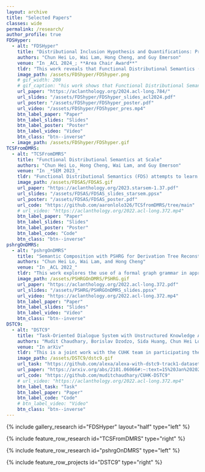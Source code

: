 ```yaml
---
layout: archive
title: "Selected Papers"
classes: wide
permalink: /research/
author_profile: true
FDSHyper:
  - alt: "FDSHyper"
    title: "Distributional Inclusion Hypothesis and Quantifications: Probing for Hypernymy in Functinoal Distributional Semantics"
    authors: "Chun Hei Lo, Wai Lam, Hong Cheng, and Guy Emerson"
    venue: "In _ACL 2024_; **Area Chair Award**"
    tldr: "This work reveals that Functional Distributional Semantics (FDS) captures hypernymy if trained on a corpus that follows the Distributional Inclusion Hypothesis (DIH). We further propose an alternative FDS training objective that handles simple universal quantifications, which enables hypernymy learning under the reverse of the DIH and is shown to improve hypernymy detection from corpora."
    image_path: /assets/FDShyper/FDShyper.png
    # gif_width: 200
    # gif_caption: "his work shows that Functional Distributional Semantics (FDS) can capture hypernymy if trained on a corpus that follows the Distributional Inclusion Hypothesis (DIH), and proposes a training objective that handles simple universal quantifications and allow hypernymy learning under the reverse of DIH."
    url_paper: "https://aclanthology.org/2024.acl-long.784/"
    url_slides: "/assets/FDShyper/FDShyper_slides_acl2024.pdf"
    url_poster: "/assets/FDShyper/FDShyper_poster.pdf"
    url_video: "/assets/FDShyper/FDShyper_pres.mp4"
    btn_label_paper: "Paper"
    btn_label_slides: "Slides"
    btn_label_poster: "Poster"
    btn_label_video: "Video"
    btn_class: "btn--inverse"
  - image_path: /assets/FDShyper/FDShyper.gif
TCSFromDMRS:
  - alt: "TCSFromDMRS"
    title: "Functional Distributional Semantics at Scale"
    authors: "Chun Hei Lo, Hong Cheng, Wai Lam, and Guy Emerson"
    venue: "In _*SEM 2023_"
    tldr: "Functional Distributional Semantics (FDS) attempts to learn truth-conditional meanings of words from distributional information in a corpus. This work extends the applicability of FDS to sentences with more complex structures."
    image_path: /assets/FDSAS/FDSAS.gif
    url_paper: "https://aclanthology.org/2023.starsem-1.37.pdf"
    url_slides: "/assets/FDSAS/FDSAS_slides_starsem.ppsx"
    url_poster: "/assets/FDSAS/FDSAS_poster.pdf"
    url_code: "https://github.com/aaronlolo326/TCSfromDMRS/tree/main"
    # url_video: "https://aclanthology.org/2022.acl-long.372.mp4"
    btn_label_paper: "Paper"
    btn_label_slides: "Slides"
    btn_label_poster: "Poster"
    btn_label_code: "Code"
    btn_class: "btn--inverse"
pshrgOnDMRS:
  - alt: "pshrgOnDMRS"
    title: "Semantic Composition with PSHRG for Derivation Tree Reconstruction from Graph-Based Meaning Representations"
    authors: "Chun Hei Lo, Wai Lam, and Hong Cheng"
    venue: "In _ACL 2022_"
    tldr: "This work explores the use of a formal graph grammar in approximating the composition of meaning representation graphs and recovering their synatctic derivations. Surface realization becomes more explainable with the syntax trees."
    image_path: /assets/PSHRGOnDMRS/PSHRG.gif
    url_paper: "https://aclanthology.org/2022.acl-long.372.pdf"
    url_slides: "/assets/PSHRG/PSHRGOnDMRS_slides.ppsx"
    url_video: "https://aclanthology.org/2022.acl-long.372.mp4"
    btn_label_paper: "Paper"
    btn_label_slides: "Slides"
    btn_label_video: "Video"
    btn_class: "btn--inverse"
DSTC9:
  - alt: "DSTC9"
    title: "Task-Oriented Dialogue System with Unstructured Knowledge Access"
    authors: "Mudit Chaudhary, Borislav Dzodzo, Sida Huang, Chun Hei Lo, Mingzhi Lyu, Lun Yiu Nie, Jinbo Xing, Tianhua Zhang, Xiaoying Zhang, Jingyan Zhou, Hong Cheng, Wai Lam, Helen Meng"
    venue: "In arXiv"
    tldr: "This is a joint work with the CUHK team in participating the Ninth Dialog System Technology Challenge (DSTC9). We developed a dialog system using retrieval-augmented generation. I am responsbile for developing the retrieval algorithm of knowledge snippets that best answer the user's query given the dialogue history. We ranked 12 out of the 24 participating teams. Visit the links below to see how we appproached it!"
    image_path: /assets/DSTC9/dstc9.gif
    url_task: "https://github.com/alexa/alexa-with-dstc9-track1-dataset"
    url_paper: "https://arxiv.org/abs/2101.06066#:~:text=15%20Jan%202021%5D-,Unstructured%20Knowledge%20Access%20in%20Task%2Doriented%20Dialog%20Modeling%20using%20Language,and%20Knowledge%2DIntegrative%20Response%20Generation&text=Dialog%20systems%20enriched%20with%20external,of%20the%20supporting%20databases%2FAPIs."
    url_code: "https://github.com/muditchaudhary/CUHK-DSTC9"
    # url_video: "https://aclanthology.org/2022.acl-long.372.mp4"
    btn_label_task: "Task"
    btn_label_paper: "Paper"
    btn_label_code: "Code"
    # btn_label_video: "Video"
    btn_class: "btn--inverse"
---
```


<!-- {% for post in site.posts limit: 5 %}
  {% include archive-single.html %}
{% endfor %} -->

{% include gallery_research id="FDSHyper" layout="half" type="left" %}

{% include feature_row_research id="TCSFromDMRS" type="right" %}

{% include feature_row_research id="pshrgOnDMRS" type="left" %}

{% include feature_row_projects id="DSTC9" type="right" %}